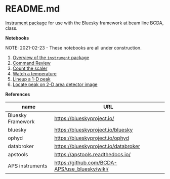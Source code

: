 # README.md

[Instrument package](https://github.com/BCDA-APS/use_bluesky/tree/main/instrument_package_guide.md) for use with the Bluesky framework at beam line BCDA, class.

**Notebooks**

NOTE: 2021-02-23 - These notebooks are all under construction.

1. [Overview of the `instrument` package](https://nbviewer.jupyter.org/github/BCDA-APS/bluesky_instrument_training/blob/main/describe_instrument.ipynb)
1. [Command Review](https://nbviewer.jupyter.org/github/BCDA-APS/bluesky_instrument_training/blob/main/command_review.ipynb)
1. [Count the scaler](https://nbviewer.jupyter.org/github/BCDA-APS/bluesky_instrument_training/blob/main/count_scaler.ipynb)
1. [Watch a temperature](https://nbviewer.jupyter.org/github/BCDA-APS/bluesky_instrument_training/blob/main/watch_temperature.ipynb)
1. [Lineup a 1-D peak](https://nbviewer.jupyter.org/github/BCDA-APS/bluesky_instrument_training/blob/main/lineup_1d_peak.ipynb)
1. [Locate peak on 2-D area detector image](https://nbviewer.jupyter.org/github/BCDA-APS/bluesky_instrument_training/blob/main/locate_image_peak.ipynb)

**References**

name | URL
--- | ---
Bluesky Framework | https://blueskyproject.io/
bluesky | https://blueskyproject.io/bluesky
ophyd | https://blueskyproject.io/ophyd
databroker | https://blueskyproject.io/databroker
apstools | https://apstools.readthedocs.io/
APS instruments | https://github.com/BCDA-APS/use_bluesky/wiki/
